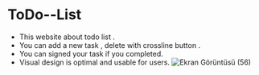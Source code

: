 # ToDo--List
- This website about todo list . 
- You can add a new task , delete with crossline button .
- You can signed your task if you completed.
- Visual design is optimal and usable for users.
![Ekran Görüntüsü (56)](https://github.com/user-attachments/assets/e3153d99-58d4-4a24-a045-665083001ff9)
